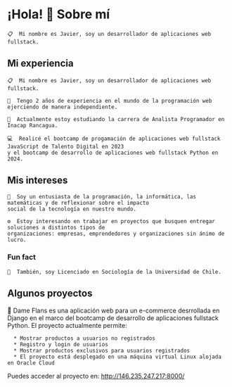 # ¡Hola! 👋 Sobre mí

~~~
📋  Mi nombre es Javier, soy un desarrollador de aplicaciones web fullstack.
~~~

## Mi experiencia

~~~
📋  Mi nombre es Javier, soy un desarrollador de aplicaciones web fullstack.

🐋  Tengo 2 años de experiencia en el mundo de la programación web ejerciendo de manera independiente.

📌  Actualmente estoy estudiando la carrera de Analista Programador en Inacap Rancagua. 

💻  Realicé el bootcamp de progamación de aplicaciones web fullstack JavaScript de Talento Digital en 2023
y el bootcamp de desarrollo de aplicaciones web fullstack Python en 2024.
~~~

## Mis intereses
~~~
🤔  Soy un entusiasta de la programación, la informática, las matemáticas y de reflexionar sobre el impacto
social de la tecnología en nuestro mundo.

⚙️  Estoy interesando en trabajar en proyectos que busquen entregar soluciones a distintos tipos de
organizaciones: empresas, emprendedores y organizaciones sin ánimo de lucro.

~~~

### Fun fact
~~~
📕  También, soy Licenciado en Sociología de la Universidad de Chile.
~~~


## Algunos proyectos


🍮  Dame Flans es una aplicación web para un e-commerce desrrollada en Django en el marco del bootcamp de desarrollo de
aplicaciones fullstack Python. El proyecto actualmente permite:

      * Mostrar productos a usuarios no registrados
      * Registro y login de usuarios
      * Mostrar productos exclusivos para usuarios registrados
      * El proyecto está desplegado en una máquina virtual Linux alojada en Oracle Cloud

Puedes acceder al proyecto en: <http://146.235.247.217:8000/>




